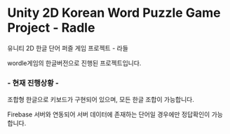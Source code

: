 # Unity 2D Korean Word Puzzle Game Project - Radle

유니티 2D 한글 단어 퍼즐 게임 프로젝트 - 라들

wordle게임의 한글버전으로 진행된 프로젝트입니다.

### - 현재 진행상황 - 

조합형 한글으로 키보드가 구현되어 있으며, 모든 한글 조합이 가능합니다.

Firebase 서버와 연동되어 서버 데이터에 존재하는 단어일 경우에만 정답확인이 가능합니다.
